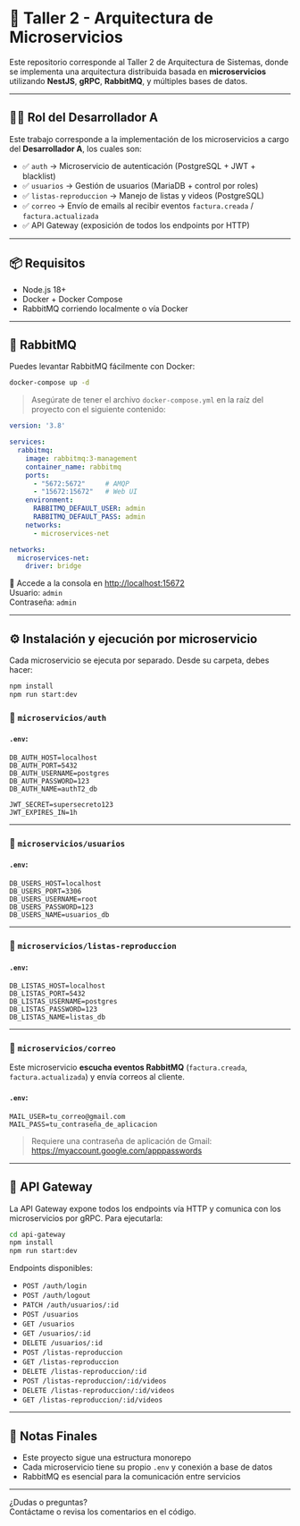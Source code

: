 # 🎯 Taller 2 - Arquitectura de Microservicios

Este repositorio corresponde al Taller 2 de Arquitectura de Sistemas, donde se implementa una arquitectura distribuida basada en **microservicios** utilizando **NestJS**, **gRPC**, **RabbitMQ**, y múltiples bases de datos.

---

## 👨‍💻 Rol del Desarrollador A

Este trabajo corresponde a la implementación de los microservicios a cargo del **Desarrollador A**, los cuales son:

- ✅ `auth` → Microservicio de autenticación (PostgreSQL + JWT + blacklist)
- ✅ `usuarios` → Gestión de usuarios (MariaDB + control por roles)
- ✅ `listas-reproduccion` → Manejo de listas y videos (PostgreSQL)
- ✅ `correo` → Envío de emails al recibir eventos `factura.creada` / `factura.actualizada`
- ✅ API Gateway (exposición de todos los endpoints por HTTP)

---

## 📦 Requisitos

- Node.js 18+
- Docker + Docker Compose
- RabbitMQ corriendo localmente o vía Docker

---

## 🐇 RabbitMQ

Puedes levantar RabbitMQ fácilmente con Docker:

```bash
docker-compose up -d
```

> Asegúrate de tener el archivo `docker-compose.yml` en la raíz del proyecto con el siguiente contenido:

```yaml
version: '3.8'

services:
  rabbitmq:
    image: rabbitmq:3-management
    container_name: rabbitmq
    ports:
      - "5672:5672"     # AMQP
      - "15672:15672"   # Web UI
    environment:
      RABBITMQ_DEFAULT_USER: admin
      RABBITMQ_DEFAULT_PASS: admin
    networks:
      - microservices-net

networks:
  microservices-net:
    driver: bridge
```

📍 Accede a la consola en [http://localhost:15672](http://localhost:15672)  
Usuario: `admin`  
Contraseña: `admin`

---

## ⚙️ Instalación y ejecución por microservicio

Cada microservicio se ejecuta por separado. Desde su carpeta, debes hacer:

```bash
npm install
npm run start:dev
```

### 📁 `microservicios/auth`

#### `.env`:

```env
DB_AUTH_HOST=localhost
DB_AUTH_PORT=5432
DB_AUTH_USERNAME=postgres
DB_AUTH_PASSWORD=123
DB_AUTH_NAME=authT2_db

JWT_SECRET=supersecreto123
JWT_EXPIRES_IN=1h
```

---

### 📁 `microservicios/usuarios`

#### `.env`:

```env
DB_USERS_HOST=localhost
DB_USERS_PORT=3306
DB_USERS_USERNAME=root
DB_USERS_PASSWORD=123
DB_USERS_NAME=usuarios_db
```

---

### 📁 `microservicios/listas-reproduccion`

#### `.env`:

```env
DB_LISTAS_HOST=localhost
DB_LISTAS_PORT=5432
DB_LISTAS_USERNAME=postgres
DB_LISTAS_PASSWORD=123
DB_LISTAS_NAME=listas_db
```

---

### 📁 `microservicios/correo`

Este microservicio **escucha eventos RabbitMQ** (`factura.creada`, `factura.actualizada`) y envía correos al cliente.

#### `.env`:

```env
MAIL_USER=tu_correo@gmail.com
MAIL_PASS=tu_contraseña_de_aplicacion
```

> Requiere una contraseña de aplicación de Gmail:  
> https://myaccount.google.com/apppasswords

---

## 🚪 API Gateway

La API Gateway expone todos los endpoints vía HTTP y comunica con los microservicios por gRPC. Para ejecutarla:

```bash
cd api-gateway
npm install
npm run start:dev
```

Endpoints disponibles:
- `POST /auth/login`
- `POST /auth/logout`
- `PATCH /auth/usuarios/:id`
- `POST /usuarios`
- `GET /usuarios`
- `GET /usuarios/:id`
- `DELETE /usuarios/:id`
- `POST /listas-reproduccion`
- `GET /listas-reproduccion`
- `DELETE /listas-reproduccion/:id`
- `POST /listas-reproduccion/:id/videos`
- `DELETE /listas-reproduccion/:id/videos`
- `GET /listas-reproduccion/:id/videos`

---

## 📌 Notas Finales

- Este proyecto sigue una estructura monorepo
- Cada microservicio tiene su propio `.env` y conexión a base de datos
- RabbitMQ es esencial para la comunicación entre servicios

---

¿Dudas o preguntas?  
Contáctame o revisa los comentarios en el código.
